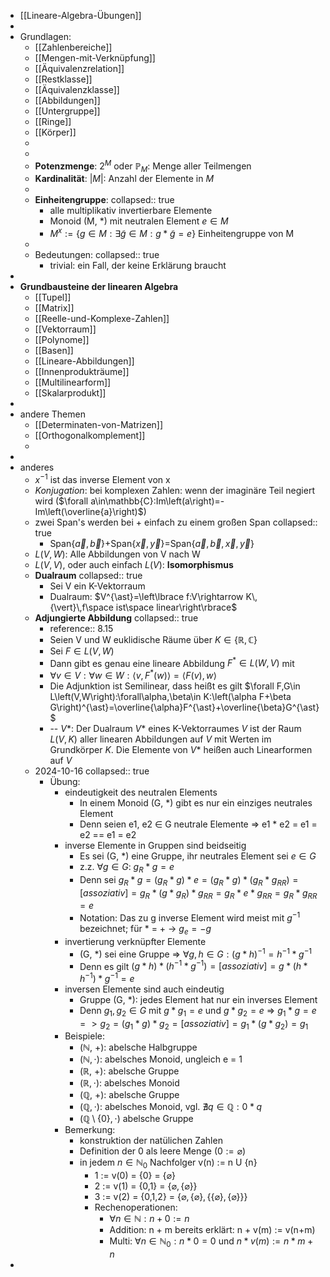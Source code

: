 - [[Lineare-Algebra-Übungen]]
-
- Grundlagen:
	- [[Zahlenbereiche]]
	- [[Mengen-mit-Verknüpfung]]
	- [[Äquivalenzrelation]]
	- [[Restklasse]]
	- [[Äquivalenzklasse]]
	- [[Abbildungen]]
	- [[Untergruppe]]
	- [[Ringe]]
	- [[Körper]]
	-
	-
	- **Potenzmenge**: $2^{M}$ oder $\mathbb{P}_M$: Menge aller Teilmengen
	- **Kardinalität**: $|M|$: Anzahl der Elemente in $M$
	-
	- **Einheitengruppe**:
	  collapsed:: true
		- alle multiplikativ invertierbare Elemente
		- Monoid (M, *) mit neutralen Element $e \in M$
		- $M^x := \{g \in M: \exists \widetilde{g} \in M: g \ast \widetilde{g} = e\}$ Einheitengruppe von M
	-
	- Bedeutungen:
	  collapsed:: true
		- trivial: ein Fall, der keine Erklärung braucht
-
- **Grundbausteine der linearen Algebra**
	- [[Tupel]]
	- [[Matrix]]
	- [[Reelle-und-Komplexe-Zahlen]]
	- [[Vektorraum]]
	- [[Polynome]]
	- [[Basen]]
	- [[Lineare-Abbildungen]]
	- [[Innenprodukträume]]
	- [[Multilinearform]]
	- [[Skalarprodukt]]
-
- andere Themen
	- [[Determinaten-von-Matrizen]]
	- [[Orthogonalkomplement]]
	-
-
- anderes
	- $x^{-1}$ ist das inverse Element von x
	- *Konjugation*: bei komplexen Zahlen: wenn der imaginäre Teil negiert wird ($\forall a\in\mathbb{C}:Im\left(a\right)=-Im\left(\overline{a}\right)$)
	- zwei Span's werden bei + einfach zu einem großen Span
	  collapsed:: true
		- Span$\left\lbrace\overrightarrow{a},\overrightarrow{b}\right\rbrace$+Span$\left\lbrace\overrightarrow{x},\overrightarrow{y}\right\rbrace$=Span$\left\lbrace\overrightarrow{a},\overrightarrow{b},\overrightarrow{x},\overrightarrow{y}\right\rbrace$
	- $L\left(V,W\right)$: Alle Abbildungen von V nach W
	- $L\left(V,V\right)$, oder auch einfach $L\left(V\right)$: **Isomorphismus**
	- **Dualraum**
	  collapsed:: true
		- Sei V ein K-Vektorraum
		- Dualraum: $V^{\ast}=\left\lbrace f:V\rightarrow K\,{\vert}\,f\space ist\space linear\right\rbrace$
	- **Adjungierte Abbildung**
	  collapsed:: true
		- reference:: 8.15
		- Seien V und W euklidische Räume über $K\in\left\lbrace\mathbb{R},\mathbb{C}\right\rbrace$
		- Sei $F\in L\left(V,W\right)$
		- Dann gibt es genau eine lineare Abbildung $F^{\ast}\in L\left(W,V\right)$ mit
		- $\forall v\in V:\forall w\in W:\langle v,F^{\ast}\left(w\right)\rangle=\langle F\left(v\right),w\rangle$
		- Die Adjunktion ist Semilinear, dass heißt es gilt $\forall F,G\in L\left(V,W\right):\forall\alpha,\beta\in K:\left(\alpha F+\beta G\right)^{\ast}=\overline{\alpha}F^{\ast}+\overline{\beta}G^{\ast}$
		- -- $V\ast$: Der Dualraum $V\ast$ eines K-Vektorraumes $V$ ist der Raum $L\left(V,K\right)$ aller linearen Abbildungen auf $V$ mit Werten im Grundkörper $K$. Die Elemente von $V\ast$ heißen auch Linearformen auf $V$
	- 2024-10-16
	  collapsed:: true
		- Übung:
			- eindeutigkeit des neutralen Elements
				- In einem Monoid (G, *) gibt es nur ein einziges neutrales Element
				- Denn seien e1, e2 $\in$ G neutrale Elemente => e1 * e2 = e1 = e2 == e1 = e2
			- inverse Elemente in Gruppen sind beidseitig
				- Es sei (G, *) eine Gruppe, ihr neutrales Element sei $e \in G$
				- z.z. $\forall g \in G$: $g_R * g = e$
				- Denn sei $g_R * g = (g_R * g) * e = (g_R * g) * (g_R * g_{RR}) =[assoziativ]= g_R * (g * g_R) * g_{RR} = g_R * e * g_{RR} = g_R * g_{RR} = e$
				- Notation: Das zu g inverse Element wird meist mit $g^{-1}$ bezeichnet; für * = + -> $g_e = -g$
			- invertierung verknüpfter Elemente
				- (G, *) sei eine Gruppe => $\forall g, h \in G : (g * h)^{-1} = h^{-1} * g^{-1}$
				- Denn es gilt $(g * h) * (h^{-1} * g^{-1}) =[assoziativ]= g * (h * h^{-1}) * g^{-1} = e$
			- inversen Elemente sind auch eindeutig
				- Gruppe (G, *): jedes Element hat nur ein inverses Element
				- Denn $g_1, g_2 \in G$ mit $g * g_1 = e$ und $g*g_2=e$ => $g_1*g=e=>g_2=(g_1*g)*g_2=[assoziativ]=g_1*(g*g_2)=g_1$
			- Beispiele:
				- ($\mathbb{N}$, +): abelsche Halbgruppe
				- ($\mathbb{N},\cdot$): abelsches Monoid, ungleich e = 1
				- ($\mathbb{R}$, +): abelsche Gruppe
				- ($\mathbb{R},\cdot$): abelsches Monoid
				- ($\mathbb{Q}$, +): abelsche Gruppe
				- ($\mathbb{Q},\cdot$): abelsches Monoid, vgl. $\nexists q \in \mathbb{Q}: 0 \ast q$
				- ($\mathbb{Q}\setminus\left\lbrace0\right\rbrace,\cdot$) abelsche Gruppe
			- Bemerkung:
				- konstruktion der natülichen Zahlen
				- Definition der 0 als leere Menge ($0 := \varnothing$)
				- in jedem $n \in \mathbb{N}_0$ Nachfolger v(n) := n U {n}
					- 1 := v(0) = {0} = $\{\varnothing\}$
					- 2 := v(1) = {0,1} = $\{\varnothing, \{\varnothing\}\}$
					- 3 := v(2) = {0,1,2} = $\{\varnothing,\{\varnothing\},\{\{\varnothing\},\{\varnothing\}\}\}$
					- Rechenoperationen:
						- $\forall n \in \mathbb{N} : n + 0 := n$
						- Addition: n + m bereits erklärt: n + v(m) := v(n+m)
						- Multi: $\forall n \in \mathbb{N}_0: n \ast 0 = 0$ und $n \ast v(m) := n \ast m + n$
-